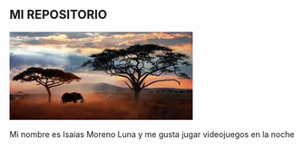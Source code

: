 ## MI REPOSITORIO

![no images](imagenes/descarga.jpeg)

Mi nombre es Isaias Moreno Luna y me gusta jugar videojuegos en la noche
